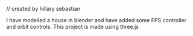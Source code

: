 // created by hillary sebastian

I have modelled a house in blender and have added some FPS controller and orbit controls. This project is made using three.js
